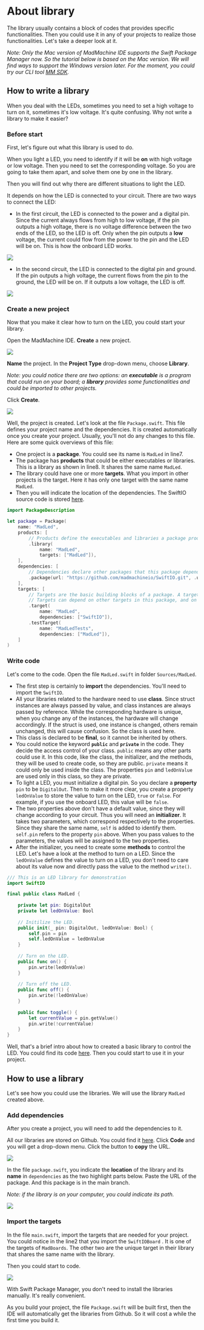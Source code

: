 # About library

The library usually contains a block of codes that provides specific functionalities. Then you could use it in any of your projects to realize those functionalities. Let's take a deeper look at it.

_Note: Only the Mac version of MadMachine IDE supports the Swift Package Manager now. So the tutorial below is based on the Mac version. We will find ways to support the Windows version later. For the moment, you could try our CLI tool_ [_MM SDK_](how-to-use-mm-sdk.md)_._

## How to write a library

When you deal with the LEDs, sometimes you need to set a high voltage to turn on it, sometimes it's low voltage. It's quite confusing. Why not write a library to make it easier?

### Before start



First, let's figure out what this library is used to do. 

When you light a LED, you need to identify if it will be **on** with high voltage or low voltage. Then you need to set the corresponding voltage. So you are going to take them apart, and solve them one by one in the library.

Then you will find out why there are different situations to light the LED. 

It depends on how the LED is connected to your circuit. There are two ways to connect the LED: 

* In the first circuit, the LED is connected to the power and a digital pin. Since the current always flows from high to low voltage, if the pin outputs a high voltage, there is no voltage difference between the two ends of the LED, so the LED is off. Only when the pin outputs a **low** voltage, the current could flow from the power to the pin and the LED will be on. This is how the onboard LED works.

![](../.gitbook/assets/circuit1.png)

* In the second circuit, the LED is connected to the digital pin and ground. If the pin outputs a high voltage, the current flows from the pin to the ground, the LED will be on. If it outputs a low voltage, the LED is off.

![](../.gitbook/assets/circuit2.png)

### Create a new project

Now that you make it clear how to turn on the LED, you could start your library. 

Open the MadMachine IDE. **Create** a new project. 

![](../.gitbook/assets/create.png)

**Name** the project. In the **Project Type** drop-down menu, choose **Library**. 

_Note: you could notice there are two options: an **executable** is a program that could run on your board; a **library** provides some functionalities and could be imported to other projects._ 

Click **Create**.

![](../.gitbook/assets/create2%20%281%29.jpg)

Well, the project is created. Let's look at the file `Package.swift`. This file defines your project name and the dependencies. It is created automatically once you create your project. Usually, you'll not do any changes to this file. Here are some quick overviews of this file:

* One project is a **package**. You could see its name is `MadLed` in line7. 
* The package has **products** that could be either executables or libraries. This is a library as shown in line8. It shares the same name `MadLed`.
* The library could have one or more **targets**. What you import in other projects is the target. Here it has only one target with the same name `MadLed`.
* Then you will indicate the location of the dependencies. The SwiftIO source code is stored [here](https://github.com/madmachineio/SwiftIO). 

```swift
import PackageDescription

let package = Package(
    name: "MadLed",
    products: [
        // Products define the executables and libraries a package produces, and make them visible to other packages.
        .library(
            name: "MadLed",
            targets: ["MadLed"]),
    ],
    dependencies: [
        // Dependencies declare other packages that this package depends on.
        .package(url: "https://github.com/madmachineio/SwiftIO.git", .upToNextMajor(from: "0.0.1")),
    ],
    targets: [
        // Targets are the basic building blocks of a package. A target can define a module or a test suite.
        // Targets can depend on other targets in this package, and on products in packages this package depends on.
        .target(
            name: "MadLed",
            dependencies: ["SwiftIO"]),
        .testTarget(
            name: "MadLedTests",
            dependencies: ["MadLed"]),
    ]
)
```

### Write code

Let's come to the code. Open the file `MadLed.swift` in folder `Sources/MadLed`.

* The first step is certainly to **import** the dependencies. You'll need to import the `SwiftIO`.
* All your libraries related to the hardware need to use **class**. Since struct instances are always passed by value, and class instances are always passed by reference. While the corresponding hardware is unique, when you change any of the instances, the hardware will change accordingly. If the struct is used, one instance is changed, others remain unchanged, this will cause confusion. So the class is used here.
* This class is declared to be **final**, so it cannot be inherited by others.
* You could notice the keyword **`public`** and **`private`** in the code. They decide the access control of your class. `public` means any other parts could use it. In this code, like the class, the initializer, and the methods, they will be used to create code, so they are public. `private` means it could only be used inside the class. The properties `pin` and `ledOnValue` are used only in this class, so they are private.
* To light a LED, you must initialize a digital pin. So you declare a **property** `pin` to be `DigitalOut`. Then to make it more clear, you create a property `ledOnValue` to store the value to turn on the LED, `true` or `false`. For example, if you use the onboard LED, this value will be `false`.
* The two properties above don't have a default value, since they will change according to your circuit. Thus you will need an **initializer**. It takes two parameters, which correspond respectively to the properties. Since they share the same name, `self` is added to identify them. `self.pin` refers to the property `pin` above. When you pass values to the parameters, the values will be assigned to the two properties. 
* After the initializer, you need to create some **methods** to control the LED. Let's have a look at the method to turn on a LED. Since the `ledOnValue` defines the value to turn on a LED, you don't need to care about its value now and directly pass the value to the method `write()`. 

```swift
/// This is an LED library for demonstration
import SwiftIO

final public class MadLed {
    
    private let pin: DigitalOut
    private let ledOnValue: Bool
    
    // Initilize the LED.
    public init(_ pin: DigitalOut, ledOnValue: Bool) {
        self.pin = pin
        self.ledOnValue = ledOnValue
    }
    
    // Turn on the LED.
    public func on() {
        pin.write(ledOnValue)
    }
    
    // Turn off the LED.
    public func off() {
        pin.write(!ledOnValue)
    }
    
    public func toggle() {
        let currentValue = pin.getValue()
        pin.write(!currentValue)
    }
}
```

Well, that's a brief intro about how to created a basic library to control the LED. You could find its code [here](https://github.com/madmachineio/MadLed). Then you could start to use it in your project.

## How to use a library

Let's see how you could use the libraries. We will use the library `MadLed` created above.

### Add dependencies

After you create a project, you will need to add the dependencies to it. 

All our libraries are stored on Github. You could find it [here](https://github.com/madmachineio/MadLed). Click **Code** and you will get a drop-down menu. Click the button to **copy** the URL.

![](../.gitbook/assets/github.png)

In the file `package.swift`, you indicate the **location** of the library and its **name** in `dependencies` as the two highlight parts below. Paste the URL of the package. And this package is in the main branch.

_Note: if the library is on your computer, you could indicate its path._

![](../.gitbook/assets/add%20%281%29.png)

### Import the targets

In the file `main.swift`, import the targets that are needed for your project. You could notice in the line2 that you import the `SwiftIOBoard` . It is one of the targets of `MadBoards`. The other two are the unique target in their library that shares the same name with the library.

Then you could start to code.

![](../.gitbook/assets/code%20%281%29.jpg)

With Swift Package Manager, you don't need to install the libraries manually. It's really convenient.

As you build your project, the file `Package.swift` will be built first, then the IDE will automatically get the libraries from Github. So it will cost a while the first time you build it. 

